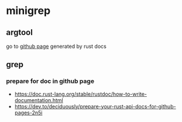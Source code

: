 # minigrep 

## argtool
go to [github page](https://yilun-lee.github.io/minigrep/argtool/index.html) generated by rust docs

## grep


### prepare for doc in github page

- https://doc.rust-lang.org/stable/rustdoc/how-to-write-documentation.html
- https://dev.to/deciduously/prepare-your-rust-api-docs-for-github-pages-2n5i
